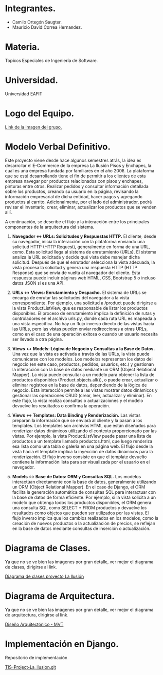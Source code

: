 # Integrantes.
- Camilo Ortegón Saugter.
- Mauricio David Correa Hernandez.

# Materia.
Tópicos Especiales de Ingeniería de Software.

# Universidad.
Universidad EAFIT

# Logo del Equipo.
[Link de la imagen del grupo.](https://drive.google.com/file/d/161TfPQmfmGOaQ3KfajI_EwKtsdkMRUBb/view?usp=drive_link)

# Modelo Verbal Definitivo.

Este proyecto viene desde hace algunos semestres atrás, la idea es desarrollar el E-Commerce de la empresa La Ilusión Pisos y Enchapes, la cual es una empresa fundada por familiares en el año 2008. La plataforma que se está desarrollando tiene el fin de  permitir a los clientes de esta empresa navegar por productos relacionados con pisos y enchapes, pinturas entre otros. Realizar pedidos y consultar información detallada sobre los productos, creando su usuario en la página, revisando la información empresarial de dicha entidad, hacer pagos y agregando productos al carrito. Adicionalmente, por el lado del administrador, podrá revisar el inventario, crear, eliminar, actualizar los productos que se venden allí.

A continuación, se describe el flujo y la interacción entre los principales componentes de la arquitectura del sistema.

1. **Navegador ↔ URLs: Solicitudes y Respuestas HTTP.**
El cliente, desde su navegador, inicia la interacción con la plataforma enviando una solicitud HTTP (HTTP Request), generalmente en forma de una URL, como. Esta solicitud llega al sistema de enrutamiento (URLs). El sistema analiza la URL solicitada y decide qué vista debe manejar dicha solicitud.
Después de que el enrutador selecciona la vista adecuada, la vista procesa la solicitud y genera una respuesta HTTP (HTTP Response) que se envía de vuelta al navegador del cliente. Esta respuesta puede incluir páginas web HTML, CSS, Bootstrap 5 o incluso datos JSON si es una API.

1. **URLs ↔ Views: Enrutamiento y Despacho.**
El sistema de URLs se encarga de enrutar las solicitudes del navegador a la vista correspondiente. Por ejemplo, una solicitud a /product puede dirigirse a la vista ProductListView, que es responsable de listar los productos disponibles. El proceso de enrutamiento implica la definición de rutas y controladores en el archivo urls.py, donde cada ruta URL es mapeada a una vista específica.
No hay un flujo inverso directo de las vistas hacia las URLs, pero las vistas pueden enviar redirecciones a otras URLs, como en el caso de una operación exitosa o cuando un usuario necesita ser llevado a otra página.

1. **Views ↔ Models: Lógica de Negocio y Consultas a la Base de Datos.**
Una vez que la vista es activada a través de las URLs, la vista puede comunicarse con los modelos. Los modelos representan los datos del negocio (en este caso, productos, pedidos, usuarios, etc.) y gestionan la interacción con la base de datos mediante un ORM (Object Relational Mapper).
La vista puede consultar a un modelo para obtener la lista de productos disponibles (Product.objects.all()), o puede crear, actualizar o eliminar registros en la base de datos, dependiendo de la lógica de negocio. Esta interacción permite a las vistas mostrar datos dinámicos y gestionar las operaciones CRUD (crear, leer, actualizar y eliminar).
En este flujo, la vista realiza consultas o actualizaciones y el modelo devuelve los resultados o confirma la operación.

1. **Views ↔ Templates: Data Binding y Renderización.**
Las vistas preparan la información que se enviará al cliente y la pasan a los templates. Los templates son archivos HTML que están diseñados para renderizar datos dinámicos utilizando el contexto proporcionado por las vistas. Por ejemplo, la vista ProductListView puede pasar una lista de productos a un template llamado productos.html, que luego renderiza esa lista como una tabla o galería en una página web.
El flujo desde la vista hacia el template implica la inyección de datos dinámicos para la renderización. El flujo inverso consiste en que el template devuelto contiene la información lista para ser visualizada por el usuario en el navegador.

1. **Models ↔ Base de Datos: ORM y Consultas SQL.**
Los modelos interactúan directamente con la base de datos, generalmente utilizando un ORM (Object Relational Mapper). En el caso de Django, el ORM facilita la generación automática de consultas SQL para interactuar con la base de datos de forma eficiente. Por ejemplo, si la vista solicita a un modelo que obtenga todos los productos disponibles, el ORM genera una consulta SQL como SELECT * FROM productos y devuelve los resultados como objetos que pueden ser utilizados por las vistas.
El flujo inverso implica que los cambios realizados en los modelos, como la creación de nuevos productos o la actualización de precios, se reflejan en la base de datos mediante consultas de inserción o actualización.


# Diagrama de Clases.
Ya que no se ve bien las imágenes por gran detalle, ver mejor el diagrama de clases, dirigirse al link.

[Diagrama de clases proyecto La Ilusión](https://drive.google.com/file/d/1BfMW766jc2zTV_3rsJBsVzgNfwQH2qrU/view?usp=sharing)

# Diagrama de Arquitectura.
Ya que no se ve bien las imágenes por gran detalle, ver mejor el diagrama de arquitectura, dirigirse al link.

[Diseño Arquitectónico - MVT](https://drive.google.com/file/d/1UAZ0f0lXIDoxjIDW1XDn5GK1h-tePdYf/view?usp=sharing)

# Implementación en Django.
Repositorio de implementación.

[TIS-Project-La_Ilusion.git](https://github.com/MauricioDCH/TIS-Project-La_Ilusion.git)